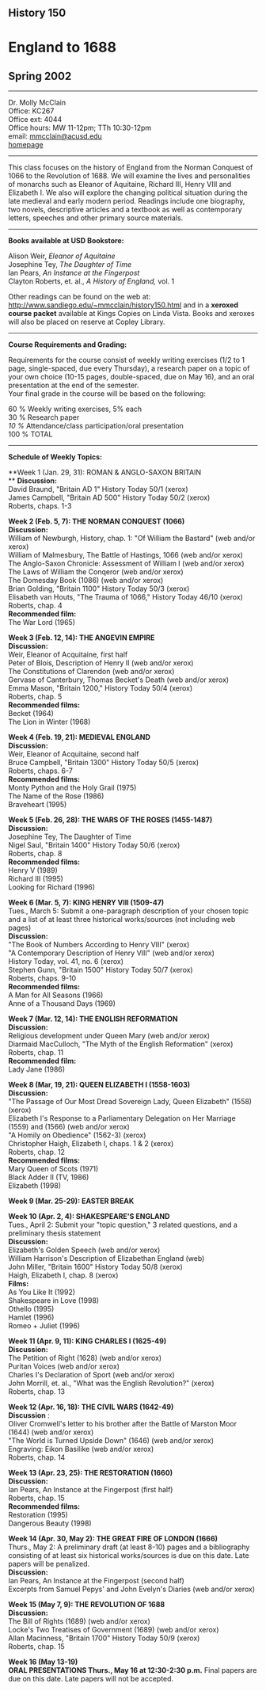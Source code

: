 ## History 150

# England to 1688

## Spring 2002

* * *

  
Dr. Molly McClain  
Office: KC267  
Office ext: 4044  
Office hours: MW 11-12pm; TTh 10:30-12pm  
email: mmcclain@acusd.edu  
[homepage](index.html)

* * *

  
This class focuses on the history of England from the Norman Conquest of 1066
to the Revolution of 1688. We will examine the lives and personalities of
monarchs such as Eleanor of Aquitaine, Richard III, Henry VIII and Elizabeth
I. We also will explore the changing political situation during the late
medieval and early modern period. Readings include one biography, two novels,
descriptive articles and a textbook as well as contemporary letters, speeches
and other primary source materials.  

* * *

**Books available at USD Bookstore:**  
  
Alison Weir, _Eleanor of Aquitaine_  
Josephine Tey, _The Daughter of Time_  
Ian Pears, _An Instance at the Fingerpost_  
Clayton Roberts, et. al., _A History of England,_ vol. 1

Other readings can be found on the web at:
http://www.sandiego.edu/~mmcclain/history150.html and in a **xeroxed course
packet** available at Kings Copies on Linda Vista. Books and xeroxes will also
be placed on reserve at Copley Library.

* * *

**Course Requirements and Grading:**  
  
  
Requirements for the course consist of weekly writing exercises (1/2 to 1
page, single-spaced, due every Thursday), a research paper on a topic of your
own choice (10-15 pages, double-spaced, due on May 16), and an oral
presentation at the end of the semester.  
Your final grade in the course will be based on the following:

60 % Weekly writing exercises, 5% each  
30 % Research paper  
_10 %_ Attendance/class participation/oral presentation  
100 % TOTAL

* * *

**Schedule of Weekly Topics:**

**Week 1 (Jan. 29, 31): ROMAN & ANGLO-SAXON BRITAIN  
** **Discussion:**  
David Braund, "Britain AD 1" History Today 50/1 (xerox)  
James Campbell, "Britain AD 500" History Today 50/2 (xerox)  
Roberts, chaps. 1-3  
  
**Week 2 (Feb. 5, 7): THE NORMAN CONQUEST (1066)**  
**Discussion:**  
William of Newburgh, History, chap. 1: "Of William the Bastard" (web and/or
xerox)  
William of Malmesbury, The Battle of Hastings, 1066 (web and/or xerox)  
The Anglo-Saxon Chronicle: Assessment of William I (web and/or xerox)  
The Laws of William the Conqeror (web and/or xerox)  
The Domesday Book (1086) (web and/or xerox)  
Brian Golding, "Britain 1100" History Today 50/3 (xerox)  
Elisabeth van Houts, "The Trauma of 1066," History Today 46/10 (xerox)  
Roberts, chap. 4  
**Recommended film:**  
The War Lord (1965)  
  
**Week 3 (Feb. 12, 14): THE ANGEVIN EMPIRE**  
**Discussion:**  
Weir, Eleanor of Acquitaine, first half  
Peter of Blois, Description of Henry II (web and/or xerox)  
The Constitutions of Clarendon (web and/or xerox)  
Gervase of Canterbury, Thomas Becket's Death (web and/or xerox)  
Emma Mason, "Britain 1200," History Today 50/4 (xerox)  
Roberts, chap. 5  
**Recommended films:**  
Becket (1964)  
The Lion in Winter (1968)

**Week 4 (Feb. 19, 21): MEDIEVAL ENGLAND**  
**Discussion:**  
Weir, Eleanor of Acquitaine, second half  
Bruce Campbell, "Britain 1300" History Today 50/5 (xerox)  
Roberts, chaps. 6-7  
**Recommended films:**  
Monty Python and the Holy Grail (1975)  
The Name of the Rose (1986)  
Braveheart (1995)

**Week 5 (Feb. 26, 28): THE WARS OF THE ROSES (1455-1487)**  
**Discussion:**  
Josephine Tey, The Daughter of Time  
Nigel Saul, "Britain 1400" History Today 50/6 (xerox)  
Roberts, chap. 8  
**Recommended films:**  
Henry V (1989)  
Richard III (1995)  
Looking for Richard (1996)  
  
**Week 6 (Mar. 5, 7): KING HENRY VIII (1509-47)**  
Tues., March 5: Submit a one-paragraph description of your chosen topic and a
list of at least three historical works/sources (not including web pages)  
**Discussion:**  
"The Book of Numbers According to Henry VIII" (xerox)  
"A Contemporary Description of Henry VIII" (web and/or xerox)  
History Today, vol. 41, no. 6 (xerox)  
Stephen Gunn, "Britain 1500" History Today 50/7 (xerox)  
Roberts, chaps. 9-10  
**Recommended films:**  
A Man for All Seasons (1966)  
Anne of a Thousand Days (1969)

**Week 7 (Mar. 12, 14): THE ENGLISH REFORMATION**  
**Discussion:**  
Religious development under Queen Mary (web and/or xerox)  
Diarmaid MacCulloch, "The Myth of the English Reformation" (xerox)  
Roberts, chap. 11  
**Recommended film:**  
Lady Jane (1986)

**Week 8 (Mar, 19, 21): QUEEN ELIZABETH I (1558-1603)**  
**Discussion:**  
"The Passage of Our Most Dread Sovereign Lady, Queen Elizabeth" (1558) (xerox)  
Elizabeth I's Response to a Parliamentary Delegation on Her Marriage (1559)
and (1566) (web and/or xerox)  
"A Homily on Obedience" (1562-3) (xerox)  
Christopher Haigh, Elizabeth I, chaps. 1  & 2 (xerox)  
Roberts, chap. 12  
**Recommended films:**  
Mary Queen of Scots (1971)  
Black Adder II (TV, 1986)  
Elizabeth (1998)

**Week 9 (Mar. 25-29): EASTER BREAK**

**Week 10 (Apr. 2, 4): SHAKESPEARE'S ENGLAND**  
Tues., April 2: Submit your "topic question," 3 related questions, and a
preliminary thesis statement  
**Discussion:**  
Elizabeth's Golden Speech (web and/or xerox)  
William Harrison's Description of Elizabethan England (web)  
John Miller, "Britain 1600" History Today 50/8 (xerox)  
Haigh, Elizabeth I, chap. 8 (xerox)  
**Films:**  
As You Like It (1992)  
Shakespeare in Love (1998)  
Othello (1995)  
Hamlet (1996)  
Romeo + Juliet (1996)  

**Week 11 (Apr. 9, 11): KING CHARLES I (1625-49)**  
**Discussion:**  
The Petition of Right (1628) (web and/or xerox)  
Puritan Voices (web and/or xerox)  
Charles I's Declaration of Sport (web and/or xerox)  
John Morrill, et. al., "What was the English Revolution?" (xerox)  
Roberts, chap. 13

**Week 12 (Apr. 16, 18): THE CIVIL WARS (1642-49)**  
**Discussion** :  
Oliver Cromwell's letter to his brother after the Battle of Marston Moor
(1644) (web and/or xerox)  
"The World is Turned Upside Down" (1646) (web and/or xerox)  
Engraving: Eikon Basilike (web and/or xerox)  
Roberts, chap. 14

**Week 13 (Apr. 23, 25): THE RESTORATION (1660)**  
**Discussion:**  
Ian Pears, An Instance at the Fingerpost (first half)  
Roberts, chap. 15  
**Recommended films:**  
Restoration (1995)  
Dangerous Beauty (1998)  
  
**Week 14 (Apr. 30, May 2): THE GREAT FIRE OF LONDON (1666)**  
Thurs., May 2: A preliminary draft (at least 8-10) pages and a bibliography
consisting of at least six historical works/sources is due on this date. Late
papers will be penalized.  
**Discussion:**  
Ian Pears, An Instance at the Fingerpost (second half)  
Excerpts from Samuel Pepys' and John Evelyn's Diaries (web and/or xerox)

**Week 15 (May 7, 9): THE REVOLUTION OF 1688**  
**Discussion:**  
The Bill of Rights (1689) (web and/or xerox)  
Locke's Two Treatises of Government (1689) (web and/or xerox)  
Allan Macinness, "Britain 1700" History Today 50/9 (xerox)  
Roberts, chap. 15

**Week 16 (May 13-19)  
ORAL PRESENTATIONS Thurs., May 16 at 12:30-2:30 p.m.** Final papers are due on
this date. Late papers will not be accepted.  

